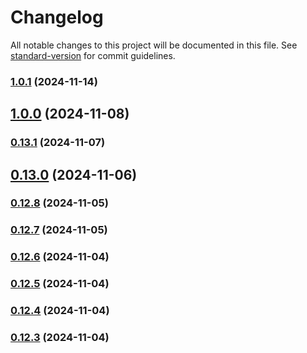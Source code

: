 # Changelog

All notable changes to this project will be documented in this file. See [standard-version](https://github.com/conventional-changelog/standard-version) for commit guidelines.

### [1.0.1](https://github.com/tiecoeletrica/EcoApp_Backend_Nest/compare/v1.0.0...v1.0.1) (2024-11-14)

## [1.0.0](https://github.com/tiecoeletrica/EcoApp_Backend_Nest/compare/v0.13.1...v1.0.0) (2024-11-08)

### [0.13.1](https://github.com/tiecoeletrica/EcoApp_Backend_Nest/compare/v0.13.0...v0.13.1) (2024-11-07)

## [0.13.0](https://github.com/tiecoeletrica/EcoApp_Backend_Nest/compare/v0.12.8...v0.13.0) (2024-11-06)

### [0.12.8](https://github.com/tiecoeletrica/EcoApp_Backend_Nest/compare/v0.12.7...v0.12.8) (2024-11-05)

### [0.12.7](https://github.com/tiecoeletrica/EcoApp_Backend_Nest/compare/v0.12.6...v0.12.7) (2024-11-05)

### [0.12.6](https://github.com/tiecoeletrica/EcoApp_Backend_Nest/compare/v0.12.5...v0.12.6) (2024-11-04)

### [0.12.5](https://github.com/tiecoeletrica/EcoApp_Backend_Nest/compare/v0.12.4...v0.12.5) (2024-11-04)

### [0.12.4](https://github.com/tiecoeletrica/EcoApp_Backend_Nest/compare/v0.12.3...v0.12.4) (2024-11-04)

### [0.12.3](https://github.com/tiecoeletrica/EcoApp_Backend_Nest/compare/v0.12.2...v0.12.3) (2024-11-04)
